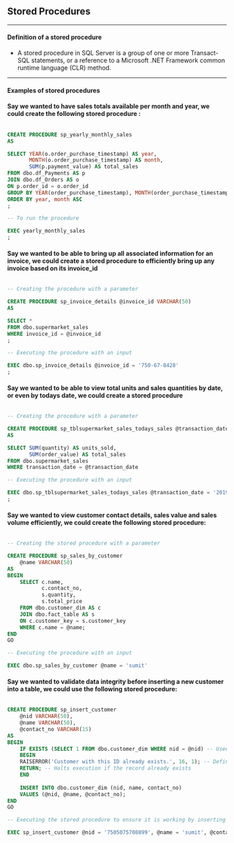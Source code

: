 ## Stored Procedures

---

#### Definition of a stored procedure

- A stored procedure in SQL Server is a group of one or more Transact-SQL statements, or a reference to a Microsoft .NET Framework common runtime language (CLR) method.

---

#### Examples of stored procedures

#### Say we wanted to have sales totals available per month and year, we could create the following stored procedure :

```sql

CREATE PROCEDURE sp_yearly_monthly_sales
AS

SELECT YEAR(o.order_purchase_timestamp) AS year,
	   MONTH(o.order_purchase_timestamp) AS month,
	   SUM(p.payment_value) AS total_sales
FROM dbo.df_Payments AS p
JOIN dbo.df_Orders AS o
ON p.order_id = o.order_id
GROUP BY YEAR(order_purchase_timestamp), MONTH(order_purchase_timestamp)
ORDER BY year, month ASC
;

-- To run the procedure

EXEC yearly_monthly_sales
;

```

#### Say we wanted to be able to bring up all associated information for an invoice, we could create a stored procedure to efficiently bring up any invoice based on its invoice_id

```sql

-- Creating the procedure with a parameter

CREATE PROCEDURE sp_invoice_details @invoice_id VARCHAR(50)
AS

SELECT *
FROM dbo.supermarket_sales
WHERE invoice_id = @invoice_id
;

-- Executing the procedure with an input

EXEC dbo.sp_invoice_details @invoice_id = '750-67-8428'
;

```

#### Say we wanted to be able to view total units and sales quantities by date, or even by todays date, we could create a stored procedure 

```sql

-- Creating the procedure with a parameter

CREATE PROCEDURE sp_tblsupermarket_sales_todays_sales @transaction_date DATE
AS

SELECT SUM(quantity) AS units_sold,
       SUM(order_value) AS total_sales
FROM dbo.supermarket_sales
WHERE transaction_date = @transaction_date

-- Executing the procedure with an input

EXEC dbo.sp_tblsupermarket_sales_todays_sales @transaction_date = '2019-01-27'
;

```

#### Say we wanted to view customer contact details, sales value and sales volume efficiently, we could create the following stored procedure:

```sql

-- Creating the stored procedure with a parameter

CREATE PROCEDURE sp_sales_by_customer 
    @name VARCHAR(50)
AS
BEGIN
    SELECT c.name,
           c.contact_no,
           s.quantity,
           s.total_price
    FROM dbo.customer_dim AS c
    JOIN dbo.fact_table AS s
    ON c.customer_key = s.customer_key
    WHERE c.name = @name;
END
GO

-- Executing the procedure with an input

EXEC dbo.sp_sales_by_customer @name = 'sumit'

```

#### Say we wanted to validate data integrity before inserting a new customer into a table, we could use the following stored procedure:

```sql

CREATE PROCEDURE sp_insert_customer 
    @nid VARCHAR(50),
    @name VARCHAR(50),
    @contact_no VARCHAR(15)
AS
BEGIN
    IF EXISTS (SELECT 1 FROM dbo.customer_dim WHERE nid = @nid) -- Used in EXISTS to check for the presence of rows
    BEGIN
    RAISERROR('Customer with this ID already exists.', 16, 1); -- Defines the severity of the error
    RETURN; -- Halts execution if the record already exists
    END
    
    INSERT INTO dbo.customer_dim (nid, name, contact_no)
    VALUES (@nid, @name, @contact_no);
END
GO

-- Executing the stored procedure to ensure it is working by inserting a record that already exists

EXEC sp_insert_customer @nid = '7505075708899', @name = 'sumit', @contact_no = '8801920345851'

```

